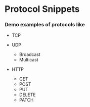 # Protocol Snippets

### Demo examples of protocols like

- TCP

- UDP
    - Broadcast
    - Multicast
- HTTP
    - GET
    - POST
    - PUT
    - DELETE
    - PATCH